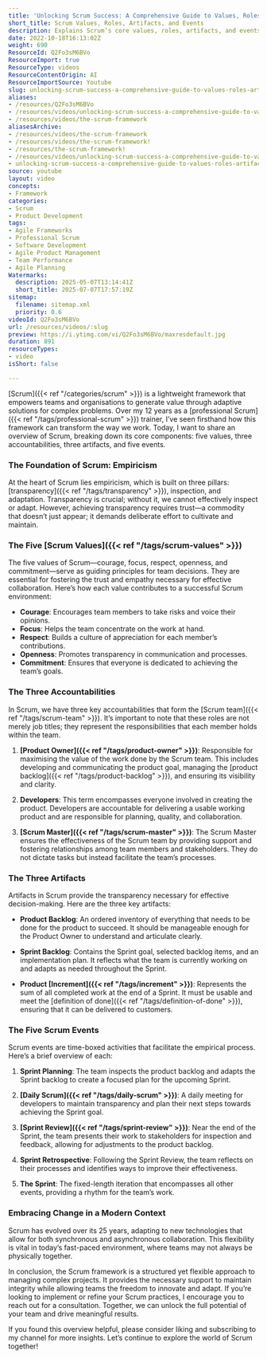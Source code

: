 ```yaml
---
title: 'Unlocking Scrum Success: A Comprehensive Guide to Values, Roles, Artifacts, and Events'
short_title: Scrum Values, Roles, Artifacts, and Events
description: Explains Scrum’s core values, roles, artifacts, and events, highlighting how they support teamwork, transparency, and adaptability in managing complex projects.
date: 2022-10-18T16:13:02Z
weight: 690
ResourceId: Q2Fo3sM6BVo
ResourceImport: true
ResourceType: videos
ResourceContentOrigin: AI
ResourceImportSource: Youtube
slug: unlocking-scrum-success-a-comprehensive-guide-to-values-roles-artifacts-and-events
aliases:
- /resources/Q2Fo3sM6BVo
- /resources/videos/unlocking-scrum-success-a-comprehensive-guide-to-values-roles-artifacts-and-events
- /resources/videos/the-scrum-framework
aliasesArchive:
- /resources/videos/the-scrum-framework
- /resources/videos/the-scrum-framework!
- /resources/the-scrum-framework!
- /resources/videos/unlocking-scrum-success-a-comprehensive-guide-to-values-roles-artifacts-and-events
- unlocking-scrum-success-a-comprehensive-guide-to-values-roles-artifacts-and-events
source: youtube
layout: video
concepts:
- Framework
categories:
- Scrum
- Product Development
tags:
- Agile Frameworks
- Professional Scrum
- Software Development
- Agile Product Management
- Team Performance
- Agile Planning
Watermarks:
  description: 2025-05-07T13:14:41Z
  short_title: 2025-07-07T17:57:19Z
sitemap:
  filename: sitemap.xml
  priority: 0.6
videoId: Q2Fo3sM6BVo
url: /resources/videos/:slug
preview: https://i.ytimg.com/vi/Q2Fo3sM6BVo/maxresdefault.jpg
duration: 891
resourceTypes:
- video
isShort: false

---
```

[Scrum]({{< ref "/categories/scrum" >}}) is a lightweight framework that empowers teams and organisations to generate value through adaptive solutions for complex problems. Over my 12 years as a [professional Scrum]({{< ref "/tags/professional-scrum" >}}) trainer, I’ve seen firsthand how this framework can transform the way we work. Today, I want to share an overview of Scrum, breaking down its core components: five values, three accountabilities, three artifacts, and five events. 

### The Foundation of Scrum: Empiricism

At the heart of Scrum lies empiricism, which is built on three pillars: [transparency]({{< ref "/tags/transparency" >}}), inspection, and adaptation. Transparency is crucial; without it, we cannot effectively inspect or adapt. However, achieving transparency requires trust—a commodity that doesn’t just appear; it demands deliberate effort to cultivate and maintain.

### The Five [Scrum Values]({{< ref "/tags/scrum-values" >}})

The five values of Scrum—courage, focus, respect, openness, and commitment—serve as guiding principles for team decisions. They are essential for fostering the trust and empathy necessary for effective collaboration. Here’s how each value contributes to a successful Scrum environment:

- **Courage**: Encourages team members to take risks and voice their opinions.
- **Focus**: Helps the team concentrate on the work at hand.
- **Respect**: Builds a culture of appreciation for each member’s contributions.
- **Openness**: Promotes transparency in communication and processes.
- **Commitment**: Ensures that everyone is dedicated to achieving the team’s goals.

### The Three Accountabilities

In Scrum, we have three key accountabilities that form the [Scrum team]({{< ref "/tags/scrum-team" >}}). It’s important to note that these roles are not merely job titles; they represent the responsibilities that each member holds within the team.

1. **[Product Owner]({{< ref "/tags/product-owner" >}})**: Responsible for maximising the value of the work done by the Scrum team. This includes developing and communicating the product goal, managing the [product backlog]({{< ref "/tags/product-backlog" >}}), and ensuring its visibility and clarity.
   
2. **Developers**: This term encompasses everyone involved in creating the product. Developers are accountable for delivering a usable working product and are responsible for planning, quality, and collaboration.

3. **[Scrum Master]({{< ref "/tags/scrum-master" >}})**: The Scrum Master ensures the effectiveness of the Scrum team by providing support and fostering relationships among team members and stakeholders. They do not dictate tasks but instead facilitate the team’s processes.

### The Three Artifacts

Artifacts in Scrum provide the transparency necessary for effective decision-making. Here are the three key artifacts:

- **Product Backlog**: An ordered inventory of everything that needs to be done for the product to succeed. It should be manageable enough for the Product Owner to understand and articulate clearly.

- **Sprint Backlog**: Contains the Sprint goal, selected backlog items, and an implementation plan. It reflects what the team is currently working on and adapts as needed throughout the Sprint.

- **Product [Increment]({{< ref "/tags/increment" >}})**: Represents the sum of all completed work at the end of a Sprint. It must be usable and meet the [definition of done]({{< ref "/tags/definition-of-done" >}}), ensuring that it can be delivered to customers.

### The Five Scrum Events

Scrum events are time-boxed activities that facilitate the empirical process. Here’s a brief overview of each:

1. **Sprint Planning**: The team inspects the product backlog and adapts the Sprint backlog to create a focused plan for the upcoming Sprint.

2. **[Daily Scrum]({{< ref "/tags/daily-scrum" >}})**: A daily meeting for developers to maintain transparency and plan their next steps towards achieving the Sprint goal.

3. **[Sprint Review]({{< ref "/tags/sprint-review" >}})**: Near the end of the Sprint, the team presents their work to stakeholders for inspection and feedback, allowing for adjustments to the product backlog.

4. **Sprint Retrospective**: Following the Sprint Review, the team reflects on their processes and identifies ways to improve their effectiveness.

5. **The Sprint**: The fixed-length iteration that encompasses all other events, providing a rhythm for the team’s work.

### Embracing Change in a Modern Context

Scrum has evolved over its 25 years, adapting to new technologies that allow for both synchronous and asynchronous collaboration. This flexibility is vital in today’s fast-paced environment, where teams may not always be physically together.

In conclusion, the Scrum framework is a structured yet flexible approach to managing complex projects. It provides the necessary support to maintain integrity while allowing teams the freedom to innovate and adapt. If you’re looking to implement or refine your Scrum practices, I encourage you to reach out for a consultation. Together, we can unlock the full potential of your team and drive meaningful results. 

If you found this overview helpful, please consider liking and subscribing to my channel for more insights. Let’s continue to explore the world of Scrum together!
